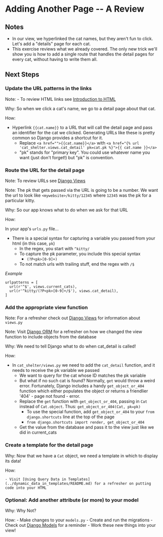 # Adding Another Page -- A Review #

## Notes ##
- In our view, we hyperlinked the cat names, but they aren't fun to click.  Let's add a "details" page for each cat.
- This exercise reviews what we already covered.  The only new trick we'll show you is how to add a single route that handles the detail pages for every cat, without having to write them all.

## Next Steps ##


### Update the URL patterns in the links ###

Note: - To review HTML links see [Introduction to HTML](../html/README.md)

Why: So when we click a cat's name, we go to a detail page about that cat.

How: 

- Hyperlink `{{cat.name}}` to a URL that will call the detail page and pass an identifier for the cat we clicked.
    Generating URLs like these is pretty common so Django provides a shortcut for it.
	- Replace `<a href="">{{cat.name}}</a>` with `<a href="{% url 'cat_shelter.views.cat_detail' pk=cat.pk %}">{{ cat.name }}</a>`
	- "pk" stands for "primary key".  You could use whatever name you want (just don't forget!) but "pk" is convention.


### Route the URL for the detail page ###

Note: To review URLs see [Django Views](../django_views/README.md)

Note: The pk that gets passed via the URL is going to be a number.  We want the url to look like `<mywebsite>/kitty/12345` where `12345` was the pk for a particular kitty.

Why: So our app knows what to do when we ask for that URL

How:

In your app's `urls.py` file...
- There is a special syntax for capturing a variable you passed from your html (in this case, `pk`)
	- In the regex, you start with `^kitty/`
	- To capture the pk parameter, you include this special syntax
		- `(?P<pk>[0-9]+)`
	- To not match urls with trailing stuff, end the regex with `/$` 
	
*Example*

	urlpatterns = [
	  url(r'^$', views.current_cats),
	  url(r'^kitty/(?P<pk>[0-9]+/$'), views.cat_detail),
	]

### Add the appropriate view function ##

Note: For a refresher check out [Django Views](../django_views/README.md) for information about `views.py` 

Note: Visit [Django ORM](../django_orm/README.md) for a refresher on how we changed the view function to include objects from the database

Why: We need to tell Django what to do when cat_detail is called!

How:
- In `cat_shelter/views.py` we need to add the `cat_detail` function, and it needs to receive the pk variable we passed
	- We want to query for the cat whose ID matches the pk variable 
	- But what if no such cat is found?  Normally, `get` would throw a weird error.  Fortunately, Django includes a handy `get_object_or_404` function which either populates the object or returns a friendlier '404' - page not found - error.  
	- Replace the `get` function with `get_object_or_404`, passing in `Cat` instead of `Cat.object`.  Thus: `get_object_or_404(Cat, pk=pk)`
		- To use the special function, add `get_object_or_404` to your `from django.shortcuts` line at the top of the page
		- `from django.shortcuts import render, get_object_or_404`
	- Get the value from the database and pass it to the view just like we did in current_cats

### Create a template for the detail page ###
Why: Now that we have a `Cat` object, we need a template in which to display its data!

How: 

	- Visit [Using Query Data in Templates](../dynamic_data_in_templates/README.md) for a refresher on putting code into your HTML

### Optional: Add another attribute (or more) to your model ###
Why: Why Not?

How: 
	- Make changes to your `models.py`
	- Create and run the migrations
		- Check out [Django Models](../django_models/README.md) for a reminder
	- Work these new things into your view!

